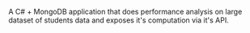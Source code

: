 A C# + MongoDB application that does performance analysis on large dataset of students data and exposes it's computation via it's API.
